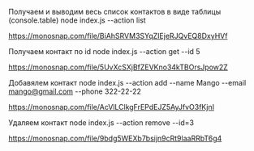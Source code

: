 Получаем и выводим весь список контактов в виде таблицы (console.table)
node index.js --action list

https://monosnap.com/file/BiAhSRVM3SYqZIEjeRJQvEQ8DxyHVf

Получаем контакт по id
node index.js --action get --id 5

https://monosnap.com/file/5UvXcSXjBfZEVKno34kTBOrsJpow2Z

Добавялем контакт
node index.js --action add --name Mango --email mango@gmail.com --phone 322-22-22

https://monosnap.com/file/AcVlLClkgFrEPdEJZ5AyJfvO3fKjnI

Удаляем контакт
node index.js --action remove --id=3

https://monosnap.com/file/9bdg5WEXb7bsijn9cRt9laaRRbT6g4
